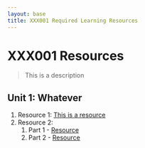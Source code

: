 ```yaml
---
layout: base
title: XXX001 Required Learning Resources
---
```

# XXX001 Resources
> This is a description

## Unit 1: Whatever
1. Resource 1: [This is a resource](#)
2. Resource 2:
    1. Part 1 - [Resource](#)
    2. Part 2 - [Resource](#)
